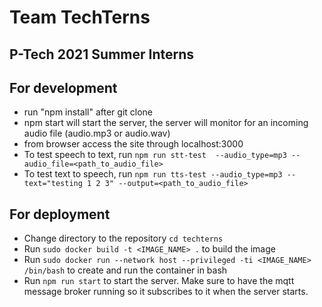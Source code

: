# Team TechTerns

## P-Tech 2021 Summer Interns

## For development
- run "npm install" after git clone
- npm start will start the server, the server will monitor for an incoming audio file (audio.mp3 or audio.wav)
- from browser access the site through localhost:3000 
- To test speech to text, run 
  ```npm run stt-test  --audio_type=mp3 --audio_file=<path_to_audio_file>```
- To test text to speech, run
  ```npm run tts-test --audio_type=mp3 --text="testing 1 2 3" --output=<path_to_audio_file>```   

## For deployment
- Change directory to the repository `cd techterns` 
- Run `sudo docker build -t <IMAGE_NAME> .` to build the image
- Run `sudo docker run --network host --privileged -ti <IMAGE_NAME> /bin/bash` to create and run the container in bash
- Run `npm run start` to start the server. Make sure to have the mqtt message broker running so it subscribes to it when the server starts.
